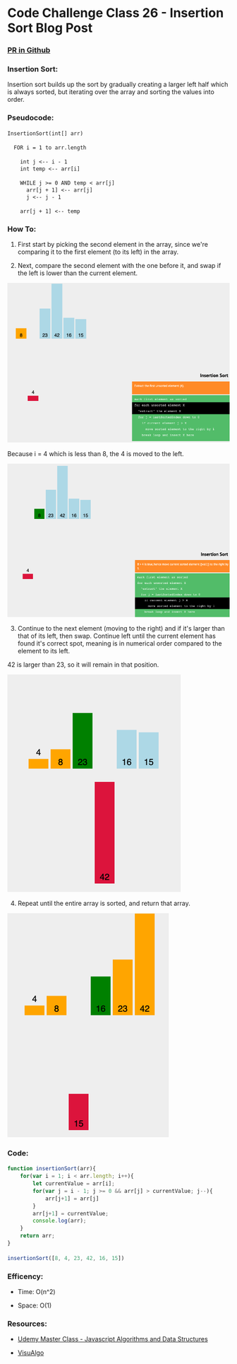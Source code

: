 # Code Challenge Class 26 - Insertion Sort Blog Post

### [PR in Github](https://github.com/nickibaldwin/data-structures-and-algorithms/pull/33)

### Insertion Sort:

Insertion sort builds up the sort by gradually creating a larger left half which is always sorted, but iterating over the array and sorting the values into order.

### Pseudocode:

    InsertionSort(int[] arr)
    
      FOR i = 1 to arr.length
      
        int j <-- i - 1
        int temp <-- arr[i]
        
        WHILE j >= 0 AND temp < arr[j]
          arr[j + 1] <-- arr[j]
          j <-- j - 1
          
        arr[j + 1] <-- temp

### How To:

1. First start by picking the second element in the array, since we're comparing it to the first element (to its left) in the array.

2.  Next, compare the second element with the one before it, and swap if the left is lower than the current element.

![](./assets/2021-05-24-15-05-23.png)

  Because i = 4 which is less than 8, the 4 is moved to the left.

![](./assets/2021-05-24-15-06-32.png)

3. Continue to the next element (moving to the right) and if it's larger than that of its left, then swap. Continue left until the current element has found it's correct spot, meaning is in numerical order compared to the element to its left.

42 is larger than 23, so it will remain in that position.

![](./assets/2021-05-24-15-07-41.png)

4. Repeat until the entire array is sorted, and return that array.

![](./assets/2021-05-24-15-08-54.png)

### Code: 

```javascript
function insertionSort(arr){
    for(var i = 1; i < arr.length; i++){
        let currentValue = arr[i];
        for(var j = i - 1; j >= 0 && arr[j] > currentValue; j--){
            arr[j+1] = arr[j]
        }
        arr[j+1] = currentValue;
        console.log(arr);
    }
    return arr;
}

insertionSort([8, 4, 23, 42, 16, 15])
```

### Efficency:

- Time: O(n^2)

- Space: O(1)

### Resources:

- [Udemy Master Class - Javascript Algorithms and Data Structures](https://www.udemy.com/course/js-algorithms-and-data-structures-masterclass/learn/lecture/8344200#overview)

- [VisuAlgo](https://visualgo.net/en/sorting)
